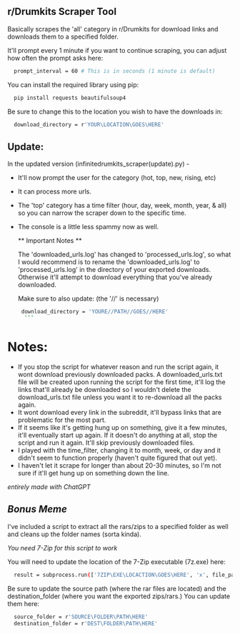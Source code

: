 <!-- GETTING STARTED -->
## r/Drumkits Scraper Tool

Basically scrapes the 'all' category in r/Drumkits for download links and downloads them to a specified folder. 

It'll prompt every 1 minute if you want to continue scraping, you can adjust how often the prompt asks here:
```sh
  prompt_interval = 60 # This is in seconds (1 minute is default)
  ```

You can install the required library using pip:
```sh
  pip install requests beautifulsoup4
  ```

Be sure to change this to the location you wish to have the downloads in:
```sh
  download_directory = r'YOUR\LOCATION\GOES\HERE'
  ```
## Update:

In the updated version (infinitedrumkits_scraper(update).py) - 
  - It'll now prompt the user for the category (hot, top, new, rising, etc)
  - It can process more urls.
  - The 'top' category has a time filter (hour, day, week, month, year, & all) so you can narrow the scraper down to the specific time.
  - The console is a little less spammy now as well.

      ** Important Notes **
      
      The 'downloaded_urls.log' has changed to 'processed_urls.log', so what I would recommend is to rename the 'downloaded_urls.log' to 'processed_urls.log' in the directory of your exported downloads.
      Otherwise it'll attempt to download everything that you've already downloaded. 
      
      Make sure to also update: (the '//' is necessary)
      
      ```sh
       download_directory = 'YOURE//PATH//GOES//HERE'
        ```

# Notes:

- If you stop the script for whatever reason and run the script again, it wont download previously downloaded packs. A downloaded_urls.txt file will be created upon running the script for the first time, it'll log the links that'll already be downloaded so I wouldn't delete the download_urls.txt file unless you want it to re-download all the packs again.
- It wont download every link in the subreddit, it'll bypass links that are problematic for the most part.
- If it seems like it's getting hung up on something, give it a few minutes, it'll eventually start up again. If it doesn't do anything at all, stop the script and run it again. It'll skip previously downloaded files.
- I played with the time_filter, changing it to month, week, or day and it didn't seem to function properly (haven't quite figured that out yet).
- I haven't let it scrape for longer than about 20-30 minutes, so I'm not sure if it'll get hung up on something down the line.

*entirely made with ChatGPT*

## *Bonus Meme*

I've included a script to extract all the rars/zips to a specified folder as well and cleans up the folder names (sorta kinda).

*You need 7-Zip for this script to work*

You will need to update the location of the 7-Zip executable (7z.exe) here:

```sh
  result = subprocess.run(['7ZIP\EXE\LOCACTION\GOES\HERE', 'x', file_path, f'-o{extraction_target_folder}'], check=True, text=True, capture_output=True)
  ```

Be sure to update the source path (where the rar files are located) and the destination_folder (where you want the exported zips/rars.)
You can update them here:
```sh
  source_folder = r'SOURCE\FOLDER\PATH\HERE'
  destination_folder = r'DEST\FOLDER\PATH\HERE'
  ```
